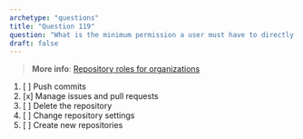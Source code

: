 ```yaml
---
archetype: "questions"  
title: "Question 119"  
question: "What is the minimum permission a user must have to directly push commits to a repository owned by an organization?"  
draft: false  
---
```


> **More info**: [Repository roles for organizations](https://docs.github.com/en/organizations/managing-user-access-to-your-organizations-repositories/managing-repository-roles/repository-roles-for-an-organization)

1. [ ] Push commits  
1. [x] Manage issues and pull requests  
1. [ ] Delete the repository  
1. [ ] Change repository settings  
1. [ ] Create new repositories
